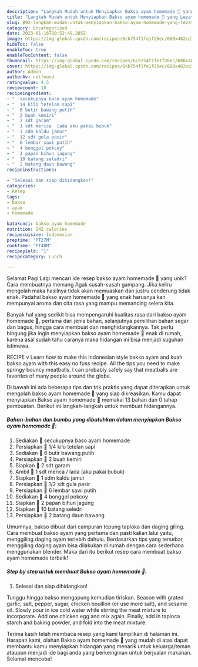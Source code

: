 ```yaml
---
description: "Langkah Mudah untuk Menyiapkan Bakso ayam homemade 🍜 yang Lezat Sekali, Sempurna"
title: "Langkah Mudah untuk Menyiapkan Bakso ayam homemade 🍜 yang Lezat Sekali, Sempurna"
slug: 892-langkah-mudah-untuk-menyiapkan-bakso-ayam-homemade-yang-lezat-sekali-sempurna
category: Uncategorized
date: 2023-01-16T10:52:49.285Z
image: https://img-global.cpcdn.com/recipes/6cb754f1fe1f26ec/680x482cq70/bakso-ayam-homemade-foto-resep-utama.jpg
hideToc: false
enableToc: true
enableTocContent: false
thumbnail: https://img-global.cpcdn.com/recipes/6cb754f1fe1f26ec/680x482cq70/bakso-ayam-homemade-foto-resep-utama.jpg
cover: https://img-global.cpcdn.com/recipes/6cb754f1fe1f26ec/680x482cq70/bakso-ayam-homemade-foto-resep-utama.jpg
author: Admin
authorAv: notfound
ratingvalue: 4.5
reviewcount: 18
recipeingredient:
- "  secukupnya baso ayam homemade"
- "  14 kilo tetelan sapi"
- "  6 butir bawang putih"
- "  2 buah kemiri"
- "  2 sdt garam"
- "  1 sdt merica  lada aku pakai bubuk"
- "  1 sdm kaldu jamur"
- "  12 sdt gula pasir"
- "  6 lembar sawi putih"
- "  4 bonggol pokcoy"
- "  2 papan bihun jagung"
- "  10 batang seledri"
- "  2 batang daun bawang"
recipeinstructions:

- "Selesai dan siap dihidangkan!"
categories:
- Resep
tags:
- bakso
- ayam
- homemade

katakunci: bakso ayam homemade 
nutrition: 242 calories
recipecuisine: Indonesian
preptime: "PT27M"
cooktime: "PT48M"
recipeyield: "1"
recipecategory: Lunch

---
```



Selamat Pagi Lagi mencari ide resep bakso ayam homemade 🍜 yang unik? Cara membuatnya memang Agak susah-susah gampang. Jika keliru mengolah maka hasilnya tidak akan memuaskan dan justru cenderung tidak enak. Padahal bakso ayam homemade 🍜 yang enak harusnya kan mempunyai aroma dan cita rasa yang mampu memancing selera kita.


Banyak hal yang sedikit bisa mempengaruhi kualitas rasa dari bakso ayam homemade 🍜, pertama dari jenis bahan, selanjutnya pemilihan bahan segar dan bagus, hingga cara membuat dan menghidangkannya. Tak perlu bingung jika ingin menyiapkan bakso ayam homemade 🍜 enak di rumah, karena asal sudah tahu caranya maka hidangan ini bisa menjadi suguhan istimewa.

RECIPE v Learn how to make this Indonesian style bakso ayam and kuah bakso ayam with this easy no fuss recipe. All the tips you need to make springy bouncy meatballs. I can probably safely say that meatballs are favorites of many people around the globe.


Di bawah ini ada beberapa tips dan trik praktis yang dapat diterapkan untuk mengolah bakso ayam homemade 🍜 yang siap dikreasikan. Kamu dapat menyiapkan Bakso ayam homemade 🍜 memakai 13 bahan dan 0 tahap pembuatan. Berikut ini langkah-langkah untuk membuat hidangannya.

<!--inarticleads1-->

##### Bahan-bahan dan bumbu yang dibutuhkan dalam menyiapkan Bakso ayam homemade 🍜:

1. Sediakan  🐾 secukupnya baso ayam homemade
1. Persiapkan  🐾 1/4 kilo tetelan sapi
1. Sediakan  🐾 6 butir bawang putih
1. Persiapkan  🐾 2 buah kemiri
1. Siapkan  🐾 2 sdt garam
1. Ambil  🐾 1 sdt merica / lada (aku pakai bubuk)
1. Siapkan  🐾 1 sdm kaldu jamur
1. Persiapkan  🐾 1/2 sdt gula pasir
1. Persiapkan  🐾 6 lembar sawi putih
1. Sediakan  🐾 4 bonggol pokcoy
1. Siapkan  🐾 2 papan bihun jagung
1. Siapkan  🐾 10 batang seledri
1. Persiapkan  🐾 2 batang daun bawang


Umumnya, bakso dibuat dari campuran tepung tapioka dan daging giling. Cara membuat bakso ayam yang pertama dan pasti kalian lalui yaitu, menggiling daging ayam terlebih dahulu. Berdasarkan tips yang tersebar, menggiling daging ayam bisa dilakukan di rumah dengan cara sederhana menggunakan blender. Maka dari itu berikut resep cara membuat bakso ayam homemade terbaik! 

<!--inarticleads2-->

##### Step by step untuk membuat Bakso ayam homemade 🍜:


1. Selesai dan siap dihidangkan!

Tunggu hingga bakso mengapung kemudian tiriskan. Season with grated garlic, salt, pepper, sugar, chicken bouillon (or use more salt), and sesame oil. Slowly pour in ice cold water while stirring the meat mixture to incorporate. Add one chicken egg and mix again. Finally, add in tapioca starch and baking powder, and fold into the meat mixture. 

Terima kasih telah membaca resep yang kami tampilkan di halaman ini. Harapan kami, olahan Bakso ayam homemade 🍜 yang mudah di atas dapat membantu kamu menyiapkan hidangan yang menarik untuk keluarga/teman ataupun menjadi ide bagi anda yang berkeinginan untuk berjualan makanan. Selamat mencoba!
